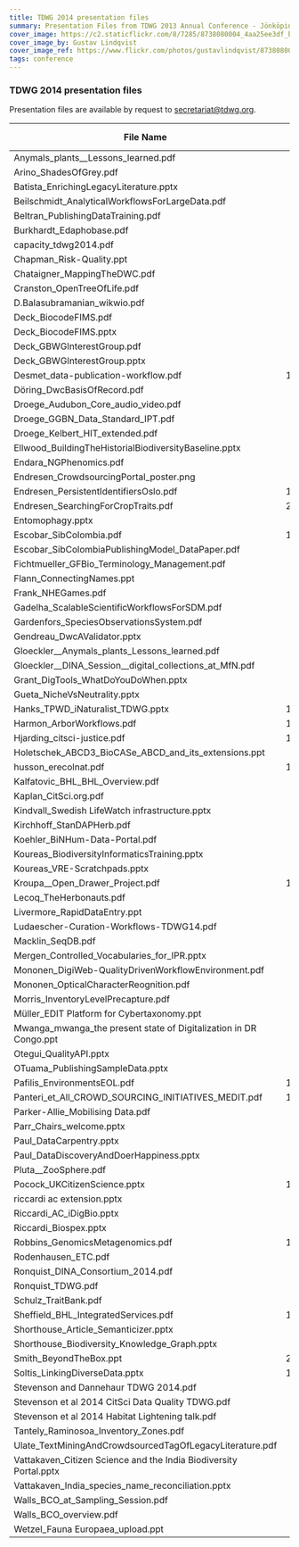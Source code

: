 ```yaml
---
title: TDWG 2014 presentation files
summary: Presentation Files from TDWG 2013 Annual Conference - Jönköping, Sweden
cover_image: https://c2.staticflickr.com/8/7285/8738080004_4aa25ee3df_b.jpg
cover_image_by: Gustav Lindqvist
cover_image_ref: https://www.flickr.com/photos/gustavlindqvist/8738080004
tags: conference
---
```

### TDWG 2014 presentation files

Presentation files are available by request to [secretariat@tdwg.org](mailto:secretariat@tdwg.org).

| File Name | Size (bytes) |
| --------- | ------------: |
| Anymals_plants__Lessons_learned.pdf |  3,289,088 |
| Arino_ShadesOfGrey.pdf |  9,121,792 |
| Batista_EnrichingLegacyLiterature.pptx |  2,719,744 |
| Beilschmidt_AnalyticalWorkflowsForLargeData.pdf |    794,624 |
| Beltran_PublishingDataTraining.pdf |  5,742,592 |
| Burkhardt_Edaphobase.pdf |  4,087,808 |
| capacity_tdwg2014.pdf |    815,104 |
| Chapman_Risk-Quality.ppt |  3,211,264 |
| Chataigner_MappingTheDWC.pdf |  1,097,728 |
| Cranston_OpenTreeOfLife.pdf |  4,059,136 |
| D.Balasubramanian_wikwio.pdf |    585,728 |
| Deck_BiocodeFIMS.pdf |  9,588,736 |
| Deck_BiocodeFIMS.pptx |  8,855,552 |
| Deck_GBWGInterestGroup.pdf |     32,768 |
| Deck_GBWGInterestGroup.pptx |     73,728 |
| Desmet_data-publication-workflow.pdf | 14,839,808 |
| Döring_DwcBasisOfRecord.pdf |  3,219,456 |
| Droege_Audubon_Core_audio_video.pdf |  1,257,472 |
| Droege_GGBN_Data_Standard_IPT.pdf |  1,892,352 |
| Droege_Kelbert_HIT_extended.pdf |  1,388,544 |
| Ellwood_BuildingTheHistorialBiodiversityBaseline.pptx |  1,286,144 |
| Endara_NGPhenomics.pdf |  1,052,672 |
| Endresen_CrowdsourcingPortal_poster.png |    675,840 |
| Endresen_PersistentIdentifiersOslo.pdf | 11,145,216 |
| Endresen_SearchingForCropTraits.pdf | 24,924,160 |
| Entomophagy.pptx |  3,092,480 |
| Escobar_SibColombia.pdf | 16,146,432 |
| Escobar_SibColombiaPublishingModel_DataPaper.pdf |  5,914,624 |
| Fichtmueller_GFBio_Terminology_Management.pdf |    344,064 |
| Flann_ConnectingNames.ppt |  1,273,856 |
| Frank_NHEGames.pdf |  3,534,848 |
| Gadelha_ScalableScientificWorkflowsForSDM.pdf |  2,342,912 |
| Gardenfors_SpeciesObservationsSystem.pdf |  6,762,496 |
| Gendreau_DwcAValidator.pptx |    229,376 |
| Gloeckler__Anymals_plants_Lessons_learned.pdf |  3,289,088 |
| Gloeckler__DINA_Session__digital_collections_at_MfN.pdf |  3,805,184 |
| Grant_DigTools_WhatDoYouDoWhen.pptx |  8,663,040 |
| Gueta_NicheVsNeutrality.pptx |  2,641,920 |
| Hanks_TPWD_iNaturalist_TDWG.pptx | 15,704,064 |
| Harmon_ArborWorkflows.pdf | 10,547,200 |
| Hjarding_citsci-justice.pdf | 12,304,384 |
| Holetschek_ABCD3_BioCASe_ABCD_and_its_extensions.ppt |  2,129,920 |
| husson_erecolnat.pdf | 13,127,680 |
| Kalfatovic_BHL_BHL_Overview.pdf |  3,444,736 |
| Kaplan_CitSci.org.pdf |  1,753,088 |
| Kindvall_Swedish LifeWatch infrastructure.pptx |  5,746,688 |
| Kirchhoff_StanDAPHerb.pdf |  1,552,384 |
| Koehler_BiNHum-Data-Portal.pdf |  1,273,856 |
| Koureas_BiodiversityInformaticsTraining.pptx |  1,155,072 |
| Koureas_VRE-Scratchpads.pptx |  9,129,984 |
| Kroupa__Open_Drawer_Project.pdf | 18,436,096 |
| Lecoq_TheHerbonauts.pdf |  1,609,728 |
| Livermore_RapidDataEntry.ppt |  4,186,112 |
| Ludaescher-Curation-Workflows-TDWG14.pdf |  9,326,592 |
| Macklin_SeqDB.pdf |  3,670,016 |
| Mergen_Controlled_Vocabularies_for_IPR.pptx |  5,775,360 |
| Mononen_DigiWeb-QualityDrivenWorkflowEnvironment.pdf |  1,568,768 |
| Mononen_OpticalCharacterReognition.pdf |  2,985,984 |
| Morris_InventoryLevelPrecapture.pdf |  7,802,880 |
| Müller_EDIT Platform for Cybertaxonomy.ppt |  5,124,096 |
| Mwanga_mwanga_the present state of Digitalization in DR Congo.ppt |  2,547,712 |
| Otegui_QualityAPI.pptx |  3,170,304 |
| OTuama_PublishingSampleData.pptx |  1,937,408 |
| Pafilis_EnvironmentsEOL.pdf | 11,423,744 |
| Panteri_et_All_CROWD_SOURCING_INITIATIVES_MEDIT.pdf | 14,553,088 |
| Parker-Allie_Mobilising Data.pdf |  1,957,888 |
| Parr_Chairs_welcome.pptx |  2,048,000 |
| Paul_DataCarpentry.pptx |  1,167,360 |
| Paul_DataDiscoveryAndDoerHappiness.pptx |  4,521,984 |
| Pluta__ZooSphere.pdf |  3,231,744 |
| Pocock_UKCitizenScience.pptx | 16,371,712 |
| riccardi ac extension.pptx |    704,512 |
| Riccardi_AC_iDigBio.pptx |    704,512 |
| Riccardi_Biospex.pptx |  1,024,000 |
| Robbins_GenomicsMetagenomics.pdf | 14,811,136 |
| Rodenhausen_ETC.pdf |    892,928 |
| Ronquist_DINA_Consortium_2014.pdf |    790,528 |
| Ronquist_TDWG.pdf |    794,624 |
| Schulz_TraitBank.pdf |  2,129,920 |
| Sheffield_BHL_IntegratedServices.pdf | 10,301,440 |
| Shorthouse_Article_Semanticizer.pptx |  2,613,248 |
| Shorthouse_Biodiversity_Knowledge_Graph.pptx |  2,859,008 |
| Smith_BeyondTheBox.ppt | 25,485,312 |
| Soltis_LinkingDiverseData.pptx | 10,948,608 |
| Stevenson and Dannehaur TDWG 2014.pdf |  1,818,624 |
| Stevenson et al 2014 CitSci Data Quality TDWG.pdf |  4,792,320 |
| Stevenson et al 2014 Habitat Lightening talk.pdf |  3,428,352 |
| Tantely_Raminosoa_Inventory_Zones.pdf |  1,204,224 |
| Ulate_TextMiningAndCrowdsourcedTagOfLegacyLiterature.pdf |  3,674,112 |
| Vattakaven_Citizen Science and the India Biodiversity Portal.pptx |  8,998,912 |
| Vattakaven_India_species_name_reconciliation.pptx |  6,389,760 |
| Walls_BCO_at_Sampling_Session.pdf |  8,159,232 |
| Walls_BCO_overview.pdf |  5,128,192 |
| Wetzel_Fauna Europaea_upload.ppt |  5,062,656 |

